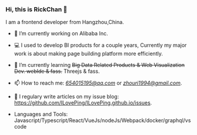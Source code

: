 ### Hi, this is RickChan 👋

I am a frontend developer from Hangzhou,China.
- 🔭 I’m currently working on Alibaba Inc.
- 💻 I used to develop BI products for a couple years, Currently my major work is about making page building platform more efficiently.
- 🌱 I’m currently learning ~~Big Data Related Products & Web Visualization Dev. webIde & fass.~~ Threejs & fass.
- 📫 How to reach me: *654015195@qq.com* or *zhouri1994@gmail.com*.
- 📒 I regulary write articles on my issue blog: https://github.com/ILovePing/ILovePing.github.io/issues.

- Languages and Tools: Javascript/Typescript/React/VueJs/nodeJs/Webpack/docker/graphql/vscode
<!--
**ILovePing/ILovePing** is a ✨ _special_ ✨ repository because its `README.md` (this file) appears on your GitHub profile.

Here are some ideas to get you started:

- 🔭 I’m currently working on ...
- 🌱 I’m currently learning ...
- 👯 I’m looking to collaborate on ...
- 🤔 I’m looking for help with ...
- 💬 Ask me about ...
- 📫 How to reach me: ...
- 😄 Pronouns: ...
- ⚡ Fun fact: ...
-->
